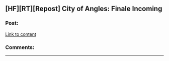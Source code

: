 ## [HF][RT][Repost] City of Angles: Finale Incoming

### Post:

[Link to content](http://stefangagne.com/cityofangles/)

### Comments:

---

